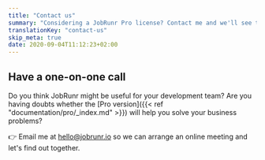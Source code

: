 ```yaml
---
title: "Contact us"
summary: "Considering a JobRunr Pro license? Contact me and we'll see together whether JobRunr can bring any value to your business"
translationKey: "contact-us"
skip_meta: true
date: 2020-09-04T11:12:23+02:00
---
```

## Have a one-on-one call
Do you think JobRunr might be useful for your development team? Are you having doubts whether the [Pro version]({{< ref "documentation/pro/_index.md" >}}) will help you solve your business problems?

👉 Email me at [hello@jobrunr.io](mailto:hello@jobrunr.io) so we can arrange an online meeting and let's find out together.